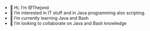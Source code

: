 - 👋 Hi, I’m @Thejxnd
- 👀 I’m interested in IT stuff and in Java programming also scripting.
- 🌱 I’m currently learning Java and Bash
- 💞️ I’m looking to collaborate on Java and Bash knowledge


